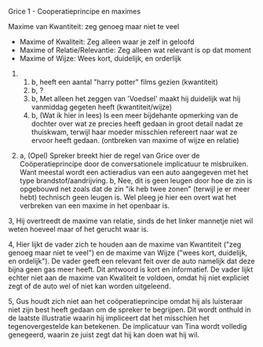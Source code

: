 Grice 1 - Cooperatieprincipe en maximes

Maxime van Kwantiteit: zeg genoeg maar niet te veel
- Maxime of Kwaliteit: Zeg alleen waar je zelf in geloofd
- Maxime of Relatie/Relevantie: Zeg alleen wat relevant is op dat moment
- Maxime of Wijze: Wees kort, duidelijk, en orderlijk

1.
	1. b, heeft een aantal "harry potter" films gezien (kwantiteit)
	2. b, ?
	3. b, Met alleen het zeggen van 'Voedsel' maakt hij duidelijk wat hij vanmiddag gegeten heeft (kwantiteit/wijze)
	4. b, (Wat ik hier in lees) Is een meer bijdehante opmerking van de dochter over wat ze precies heeft gedaan in groot detail nadat ze thuiskwam, terwijl haar moeder misschien refereert naar wat ze ervoor heeft gedaan. (ontbreken van maxime of wijze en relatie)


2.
	a, (Opel) Spreker breekt hier de regel van Grice over de Coöperatieprincipe door de conversationele implicatuur te misbruiken. Want meestal wordt een actieradius van een auto aangegeven met het type brandstof/aandrijving.
	b, Nee, dit is geen leugen door hoe de zin is opgebouwd net zoals dat de zin "ik heb twee zonen" (terwijl je er meer hebt) technisch geen leugen is.
	Wel pleeg je hier een overt wat het verbreken van een maxime in het openbaar is.

3, 
	Hij overtreedt de maxime van relatie, sinds de het linker mannetje niet wil weten hoeveel maar of het gerucht waar is.

4, 
	Hier lijkt de vader zich te houden aan de maxime van Kwantiteit ("zeg genoeg maar niet te veel") en de maxime van Wijze ("wees kort, duidelijk, en ordelijk"). De vader geeft een relevant feit over de auto namelijk dat deze bijna geen gas meer heeft. Dit antwoord is kort en informatief.
	De vader lijkt echter niet aan de maxime van Kwaliteit te voldoen, omdat hij niet expliciet zegt of de auto wel of niet kan worden uitgeleend. 

5, 
	Gus houdt zich niet aan het coöperatieprincipe omdat hij als luisteraar niet zijn best heeft gedaan om de spreker te begrijpen. Dit wordt onthuld in de laatste illustratie waarin hij impliceert dat het misschien het tegenovergestelde kan betekenen. De implicatuur van Tina wordt volledig genegeerd, waarin ze juist zegt dat hij kan doen wat hij wil.